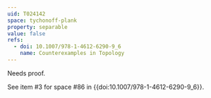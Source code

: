 ```yaml
---
uid: T024142
space: tychonoff-plank
property: separable
value: false
refs:
  - doi: 10.1007/978-1-4612-6290-9_6
    name: Counterexamples in Topology
---
```

Needs proof.

See item #3 for space #86 in {{doi:10.1007/978-1-4612-6290-9_6}}.
